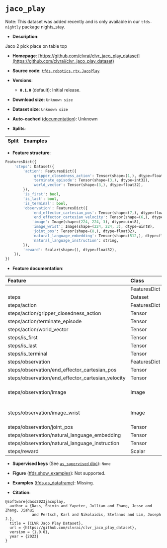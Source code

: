 <div itemscope itemtype="http://schema.org/Dataset">
  <div itemscope itemprop="includedInDataCatalog" itemtype="http://schema.org/DataCatalog">
    <meta itemprop="name" content="TensorFlow Datasets" />
  </div>
  <meta itemprop="name" content="jaco_play" />
  <meta itemprop="description" content="Jaco 2 pick place on table top&#10;&#10;To use this dataset:&#10;&#10;```python&#10;import tensorflow_datasets as tfds&#10;&#10;ds = tfds.load(&#x27;jaco_play&#x27;, split=&#x27;train&#x27;)&#10;for ex in ds.take(4):&#10;  print(ex)&#10;```&#10;&#10;See [the guide](https://www.tensorflow.org/datasets/overview) for more&#10;informations on [tensorflow_datasets](https://www.tensorflow.org/datasets).&#10;&#10;" />
  <meta itemprop="url" content="https://www.tensorflow.org/datasets/catalog/jaco_play" />
  <meta itemprop="sameAs" content="https://github.com/clvrai/clvr_jaco_play_dataset" />
  <meta itemprop="citation" content="@software{dass2023jacoplay,&#10;  author = {Dass, Shivin and Yapeter, Jullian and Zhang, Jesse and Zhang, Jiahui&#10;            and Pertsch, Karl and Nikolaidis, Stefanos and Lim, Joseph J.},&#10;  title = {CLVR Jaco Play Dataset},&#10;  url = {https://github.com/clvrai/clvr_jaco_play_dataset},&#10;  version = {1.0.0},&#10;  year = {2023}&#10;}" />
</div>

# `jaco_play`


Note: This dataset was added recently and is only available in our
`tfds-nightly` package
<span class="material-icons" title="Available only in the tfds-nightly package">nights_stay</span>.

*   **Description**:

Jaco 2 pick place on table top

*   **Homepage**:
    [https://github.com/clvrai/clvr_jaco_play_dataset](https://github.com/clvrai/clvr_jaco_play_dataset)

*   **Source code**:
    [`tfds.robotics.rtx.JacoPlay`](https://github.com/tensorflow/datasets/tree/master/tensorflow_datasets/robotics/rtx/rtx.py)

*   **Versions**:

    *   **`0.1.0`** (default): Initial release.

*   **Download size**: `Unknown size`

*   **Dataset size**: `Unknown size`

*   **Auto-cached**
    ([documentation](https://www.tensorflow.org/datasets/performances#auto-caching)):
    Unknown

*   **Splits**:

Split | Examples
:---- | -------:

*   **Feature structure**:

```python
FeaturesDict({
    'steps': Dataset({
        'action': FeaturesDict({
            'gripper_closedness_action': Tensor(shape=(1,), dtype=float32),
            'terminate_episode': Tensor(shape=(3,), dtype=int32),
            'world_vector': Tensor(shape=(3,), dtype=float32),
        }),
        'is_first': bool,
        'is_last': bool,
        'is_terminal': bool,
        'observation': FeaturesDict({
            'end_effector_cartesian_pos': Tensor(shape=(7,), dtype=float32),
            'end_effector_cartesian_velocity': Tensor(shape=(6,), dtype=float32),
            'image': Image(shape=(224, 224, 3), dtype=uint8),
            'image_wrist': Image(shape=(224, 224, 3), dtype=uint8),
            'joint_pos': Tensor(shape=(8,), dtype=float32),
            'natural_language_embedding': Tensor(shape=(512,), dtype=float32),
            'natural_language_instruction': string,
        }),
        'reward': Scalar(shape=(), dtype=float32),
    }),
})
```

*   **Feature documentation**:

Feature                                           | Class        | Shape         | Dtype   | Description
:------------------------------------------------ | :----------- | :------------ | :------ | :----------
                                                  | FeaturesDict |               |         |
steps                                             | Dataset      |               |         |
steps/action                                      | FeaturesDict |               |         |
steps/action/gripper_closedness_action            | Tensor       | (1,)          | float32 |
steps/action/terminate_episode                    | Tensor       | (3,)          | int32   |
steps/action/world_vector                         | Tensor       | (3,)          | float32 |
steps/is_first                                    | Tensor       |               | bool    |
steps/is_last                                     | Tensor       |               | bool    |
steps/is_terminal                                 | Tensor       |               | bool    |
steps/observation                                 | FeaturesDict |               |         |
steps/observation/end_effector_cartesian_pos      | Tensor       | (7,)          | float32 |
steps/observation/end_effector_cartesian_velocity | Tensor       | (6,)          | float32 |
steps/observation/image                           | Image        | (224, 224, 3) | uint8   |
steps/observation/image_wrist                     | Image        | (224, 224, 3) | uint8   |
steps/observation/joint_pos                       | Tensor       | (8,)          | float32 |
steps/observation/natural_language_embedding      | Tensor       | (512,)        | float32 |
steps/observation/natural_language_instruction    | Tensor       |               | string  |
steps/reward                                      | Scalar       |               | float32 |

*   **Supervised keys** (See
    [`as_supervised` doc](https://www.tensorflow.org/datasets/api_docs/python/tfds/load#args)):
    `None`

*   **Figure**
    ([tfds.show_examples](https://www.tensorflow.org/datasets/api_docs/python/tfds/visualization/show_examples)):
    Not supported.

*   **Examples**
    ([tfds.as_dataframe](https://www.tensorflow.org/datasets/api_docs/python/tfds/as_dataframe)):
    Missing.

*   **Citation**:

```
@software{dass2023jacoplay,
  author = {Dass, Shivin and Yapeter, Jullian and Zhang, Jesse and Zhang, Jiahui
            and Pertsch, Karl and Nikolaidis, Stefanos and Lim, Joseph J.},
  title = {CLVR Jaco Play Dataset},
  url = {https://github.com/clvrai/clvr_jaco_play_dataset},
  version = {1.0.0},
  year = {2023}
}
```

